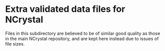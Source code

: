 # Extra validated data files for NCrystal

Files in this subdirectory are believed to be of similar good quality as those
in the main NCrystal repository, and are kept here instead due to issues of file
sizes.
